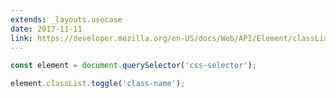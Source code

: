 ```yaml
---
extends: _layouts.usecase
date: 2017-11-11
link: https://developer.mozilla.org/en-US/docs/Web/API/Element/classList
---
```



```javascript
const element = document.querySelector('css-selector');

element.classList.toggle('class-name');
```
